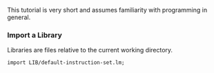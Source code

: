 This tutorial is very short and assumes familiarity with programming in general.

### Import a Library

Libraries are files relative to the current working directory.

```
import LIB/default-instruction-set.lm;
```
